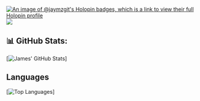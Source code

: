 [![An image of @jaymzgit's Holopin badges, which is a link to view their full Holopin profile](https://holopin.me/jaymzgit)](https://holopin.io/@jaymzgit)
[![](https://img.shields.io/badge/-@jaymzgit-%23181717?style=flat-square&logo=github)](https://github.com/jaymzgit)
## 📊 GitHub Stats:
[![James' GitHub Stats](https://github-readme-stats.vercel.app/api?username=jaymzgit&show_icons=true&theme=dracula&count_private=true)]
## Languages 
[![Top Languages](https://github-readme-stats.vercel.app/api/top-langs/?username=jaymzgit&layout=compact&hide=css,html,handlebars)]


